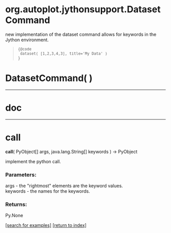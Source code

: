 # org.autoplot.jythonsupport.DatasetCommand

new implementation of the dataset command allows for keywords in the
 Jython environment.
<blockquote><pre><small>{@code
 dataset( [1,2,3,4,3], title='My Data' )
}</small></pre></blockquote>

# DatasetCommand( )


***
<a name="__doc__"></a>
# __doc__



***
<a name="__call__"></a>
# __call__
__call__( PyObject[] args, java.lang.String[] keywords ) &rarr; PyObject

implement the python call.

### Parameters:
args - the "rightmost" elements are the keyword values.
<br>keywords - the names for the keywords.

### Returns:
Py.None

<a href="https://github.com/autoplot/dev/search?q=__call__&unscoped_q=__call__">[search for examples]</a>
<a href="https://github.com/autoplot/documentation/blob/master/javadoc/index-all.md">[return to index]</a>

